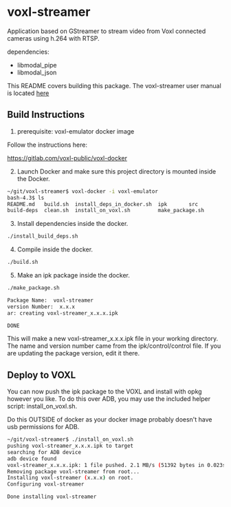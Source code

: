 # voxl-streamer

Application based on GStreamer to stream video from Voxl connected cameras using h.264 with RTSP.

dependencies:
* libmodal_pipe
* libmodal_json

This README covers building this package. The voxl-streamer user manual is located [here](https://docs.modalai.com/voxl-streamer/)


## Build Instructions

1) prerequisite: voxl-emulator docker image

Follow the instructions here:

https://gitlab.com/voxl-public/voxl-docker


2) Launch Docker and make sure this project directory is mounted inside the Docker.

```bash
~/git/voxl-streamer$ voxl-docker -i voxl-emulator
bash-4.3$ ls
README.md   build.sh  install_deps_in_docker.sh  ipk       src
build-deps  clean.sh  install_on_voxl.sh         make_package.sh
```

3) Install dependencies inside the docker.

```bash
./install_build_deps.sh
```

4) Compile inside the docker.

```bash
./build.sh
```

5) Make an ipk package inside the docker.

```bash
./make_package.sh

Package Name:  voxl-streamer
version Number:  x.x.x
ar: creating voxl-streamer_x.x.x.ipk

DONE
```

This will make a new voxl-streamer_x.x.x.ipk file in your working directory. The name and version number came from the ipk/control/control file. If you are updating the package version, edit it there.


## Deploy to VOXL

You can now push the ipk package to the VOXL and install with opkg however you like. To do this over ADB, you may use the included helper script: install_on_voxl.sh.

Do this OUTSIDE of docker as your docker image probably doesn't have usb permissions for ADB.

```bash
~/git/voxl-streamer$ ./install_on_voxl.sh
pushing voxl-streamer_x.x.x.ipk to target
searching for ADB device
adb device found
voxl-streamer_x.x.x.ipk: 1 file pushed. 2.1 MB/s (51392 bytes in 0.023s)
Removing package voxl-streamer from root...
Installing voxl-streamer (x.x.x) on root.
Configuring voxl-streamer

Done installing voxl-streamer
```
